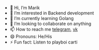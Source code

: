 - 👋 Hi, I’m Marik
- 👀 I’m interested in Backend development
- 🌱 I’m currently learning Golang
- 💞️ I’m looking to collaborate on anything
- 📫 How to reach me [telegram](https://t.me/marik_aaa), [vk](https://vk.com/mmmmmrn)
- 😄 Pronouns: He/His
- ⚡ Fun fact: Listen to playboi carti

<!---
PythonMarik/PythonMarik is a ✨ special ✨ repository because its `README.md` (this file) appears on your GitHub profile.
You can click the Preview link to take a look at your changes.
--->
